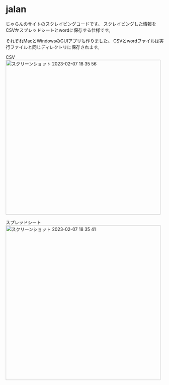 # jalan
じゃらんのサイトのスクレイピングコードです。
スクレイピングした情報をCSVかスプレッドシートとwordに保存する仕様です。

それぞれMacとWindowsのGUIアプリも作りました。
CSVとwordファイルは実行ファイルと同じディレクトリに保存されます。

CSV
<img width="492" alt="スクリーンショット 2023-02-07 18 35 56" src="https://user-images.githubusercontent.com/120151701/217207165-55f2089b-2f1d-4470-86c1-4d066a3056b0.png">

スプレッドシート
<img width="492" alt="スクリーンショット 2023-02-07 18 35 41" src="https://user-images.githubusercontent.com/120151701/217207179-3f2ddca2-6569-4c4d-bbf7-55d6252b8b95.png">
